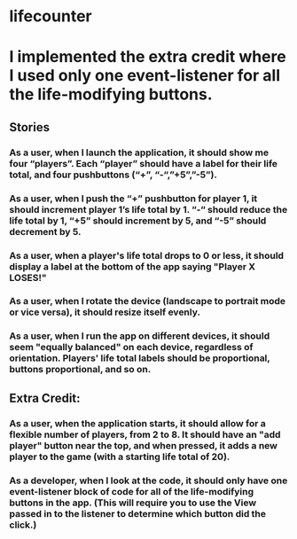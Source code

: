 # lifecounter

# I implemented the extra credit where I used only one event-listener for all the life-modifying buttons.

## Stories
### As a user, when I launch the application, it should show me four “players”. Each “player” should have a label for their life total, and four pushbuttons (“+”, “-“,”+5”,”-5”).
### As a user, when I push the “+” pushbutton for player 1, it should increment player 1’s life total by 1. “-“ should reduce the life total by 1, “+5” should increment by 5, and “-5” should decrement by 5.
### As a user, when a player's life total drops to 0 or less, it should display a label at the bottom of the app saying "Player X LOSES!"
### As a user, when I rotate the device (landscape to portrait mode or vice versa), it should resize itself evenly.
### As a user, when I run the app on different devices, it should seem "equally balanced" on each device, regardless of orientation. Players' life total labels should be proportional, buttons proportional, and so on.

## Extra Credit:
### As a user, when the application starts, it should allow for a flexible number of players, from 2 to 8. It should have an "add player" button near the top, and when pressed, it adds a new player to the game (with a starting life total of 20).
### As a developer, when I look at the code, it should only have one event-listener block of code for all of the life-modifying buttons in the app. (This will require you to use the View passed in to the listener to determine which button did the click.)

